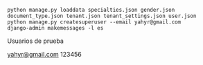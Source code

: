 ```shell
python manage.py loaddata specialties.json gender.json document_type.json tenant.json tenant_settings.json user.json 
python manage.py createsuperuser --email yahyr@gmail.com 
django-admin makemessages -l es
```

Usuarios de prueba

yahyr@gmail.com
123456